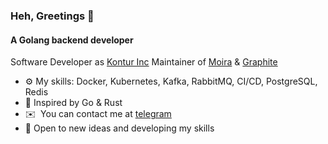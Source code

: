 ### Heh, Greetings 🏰

#### A Golang backend developer

Software Developer as [Kontur Inc](https://kontur.ru/)
Maintainer of [Moira](https://github.com/moira-alert/moira) & [Graphite](https://github.com/go-graphite)

* ⚙️ My skills: Docker, Kubernetes, Kafka, RabbitMQ, CI/CD, PostgreSQL, Redis
* 💜 Inspired by Go & Rust
* ✉️  You can contact me at [telegram](https://t.me/tarasov_da_work)
* 🤝 Open to new ideas and developing my skills
